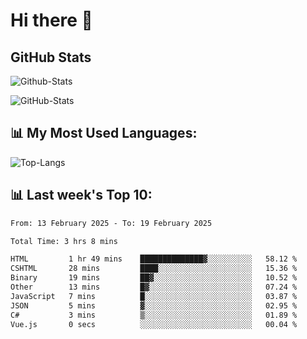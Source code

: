 # Hi there 👋

## GitHub Stats
![Github-Stats](https://github-readme-stats-sigma-five.vercel.app/api?username=ltorson&show_icons=true&theme=radical&count_private=true&show=reviews,discussions_started,discussions_answered,prs_merged,prs_merged_percentage)

![GitHub-Stats](https://github-readme-stats.vercel.app/api/wakatime?username=LeeTorson&theme=synthwave&size_weight=0.5&count_weight=0.5&title_color=36F9F6&langs_count=10&count_private=true)

## 📊 My Most Used Languages:
![Top-Langs](https://github-readme-stats-sigma-five.vercel.app/api/top-langs/?username=LTorson&layout=compact&langs_count=10)


## 📊 Last week's Top 10:
<!--START_SECTION:waka-->

```txt
From: 13 February 2025 - To: 19 February 2025

Total Time: 3 hrs 8 mins

HTML         1 hr 49 mins    ██████████████▓░░░░░░░░░░   58.12 %
CSHTML       28 mins         ████░░░░░░░░░░░░░░░░░░░░░   15.36 %
Binary       19 mins         ██▓░░░░░░░░░░░░░░░░░░░░░░   10.52 %
Other        13 mins         █▓░░░░░░░░░░░░░░░░░░░░░░░   07.24 %
JavaScript   7 mins          █░░░░░░░░░░░░░░░░░░░░░░░░   03.87 %
JSON         5 mins          ▓░░░░░░░░░░░░░░░░░░░░░░░░   02.95 %
C#           3 mins          ▒░░░░░░░░░░░░░░░░░░░░░░░░   01.89 %
Vue.js       0 secs          ░░░░░░░░░░░░░░░░░░░░░░░░░   00.04 %
```

<!--END_SECTION:waka-->
